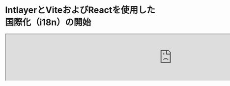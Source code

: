 # IntlayerとViteおよびReactを使用した国際化（i18n）の開始

<iframe title="Vite + React: Build a Multilingual App from Scratch using Intlayer" class="m-auto aspect-[16/9] w-full overflow-hidden rounded-lg border-0" allow="autoplay; gyroscope;" loading="lazy" width="1080" height="auto" src="https://www.youtube.com/embed/dS9L7uJeak4?autoplay=0&amp;origin=http://intlayer.org&amp;controls=0&amp;rel=1"/>

[アプリケーションテンプレート](https://github.com/aymericzip/intlayer-vite-react-template) をGitHubで見る。

## Intlayerとは？

**Intlayer**は、モダンなウェブアプリケーションでの多言語対応を簡素化するために設計された革新的なオープンソースの国際化（i18n）ライブラリです。

Intlayerを使用すると、以下のことが可能です：

- **コンポーネントレベルで宣言的な辞書を使用して翻訳を簡単に管理**。
- **メタデータ、ルート、およびコンテンツを動的にローカライズ**。
- **TypeScriptサポートを確保**し、自動生成された型で補完機能とエラー検出を向上。
- **高度な機能を活用**、例えば動的なロケール検出と切り替え。

---

## ViteとReactアプリケーションでIntlayerをセットアップするためのステップバイステップガイド

### ステップ1: 依存関係のインストール

npmを使用して必要なパッケージをインストールします：

```bash packageManager="npm"
npm install intlayer react-intlayer vite-intlayer
```

```bash packageManager="pnpm"
pnpm add intlayer react-intlayer vite-intlayer
```

```bash packageManager="yarn"
yarn add intlayer react-intlayer vite-intlayer
```

- **intlayer**

  設定管理、翻訳、[コンテンツ宣言](https://github.com/aymericzip/intlayer/blob/main/docs/ja/dictionary/get_started.md)、トランスパイル、および[CLIコマンド](https://github.com/aymericzip/intlayer/blob/main/docs/ja/intlayer_cli.md)を提供するコアパッケージ。

- **react-intlayer**
  IntlayerをReactアプリケーションと統合するためのパッケージ。Reactの国際化のためのコンテキストプロバイダーとフックを提供します。

- **vite-intlayer**
  [Viteバンドラー](https://vite.dev/guide/why.html#why-bundle-for-production)とIntlayerを統合するためのViteプラグインを含み、ユーザーの優先ロケールを検出し、クッキーを管理し、URLリダイレクションを処理するミドルウェアを提供します。

### ステップ2: プロジェクトの設定

アプリケーションの言語を設定するための設定ファイルを作成します：

```typescript fileName="intlayer.config.ts" codeFormat="typescript"
import { Locales, type IntlayerConfig } from "intlayer";

const config: IntlayerConfig = {
  internationalization: {
    locales: [
      Locales.ENGLISH,
      Locales.FRENCH,
      Locales.SPANISH,
      // 他のロケール
    ],
    defaultLocale: Locales.ENGLISH,
  },
};

export default config;
```

```javascript fileName="intlayer.config.mjs" codeFormat="esm"
import { Locales } from "intlayer";

/** @type {import('intlayer').IntlayerConfig} */
const config = {
  internationalization: {
    locales: [
      Locales.ENGLISH,
      Locales.FRENCH,
      Locales.SPANISH,
      // 他のロケール
    ],
    defaultLocale: Locales.ENGLISH,
  },
};

export default config;
```

```javascript fileName="intlayer.config.cjs" codeFormat="commonjs"
const { Locales } = require("intlayer");

/** @type {import('intlayer').IntlayerConfig} */
const config = {
  internationalization: {
    locales: [
      Locales.ENGLISH,
      Locales.FRENCH,
      Locales.SPANISH,
      // 他のロケール
    ],
    defaultLocale: Locales.ENGLISH,
  },
};

module.exports = config;
```

> この設定ファイルを通じて、ローカライズされたURL、ミドルウェアリダイレクション、クッキー名、コンテンツ宣言の場所と拡張子、コンソールでのIntlayerログの無効化などを設定できます。利用可能なパラメータの完全なリストについては、[設定ドキュメント](https://github.com/aymericzip/intlayer/blob/main/docs/ja/configuration.md)を参照してください。

### ステップ3: Vite設定へのIntlayerの統合

設定にintlayerプラグインを追加します。

```typescript fileName="vite.config.ts" codeFormat="typescript"
import { defineConfig } from "vite";
import react from "@vitejs/plugin-react-swc";
import { intlayerPlugin } from "vite-intlayer";

// https://vitejs.dev/config/
export default defineConfig({
  plugins: [react(), intlayerPlugin()],
});
```

```javascript fileName="vite.config.mjs" codeFormat="esm"
import { defineConfig } from "vite";
import react from "@vitejs/plugin-react-swc";
import { intlayerPlugin } from "vite-intlayer";

// https://vitejs.dev/config/
export default defineConfig({
  plugins: [react(), intlayerPlugin()],
});
```

```javascript fileName="vite.config.cjs" codeFormat="commonjs"
const { defineConfig } = require("vite");
const react = require("@vitejs/plugin-react-swc");
const { intlayerPlugin } = require("vite-intlayer");

// https://vitejs.dev/config/
module.exports = defineConfig({
  plugins: [react(), intlayerPlugin()],
});
```

> `intlayerPlugin()` Viteプラグインは、IntlayerをViteと統合するために使用されます。コンテンツ宣言ファイルのビルドを確実にし、開発モードでそれらを監視します。また、Viteアプリケーション内でIntlayer環境変数を定義し、パフォーマンスを最適化するためのエイリアスを提供します。

### ステップ4: コンテンツの宣言

翻訳を保存するためのコンテンツ宣言を作成および管理します：

```tsx fileName="src/app.content.tsx" contentDeclarationFormat="typescript"
import { t, type Dictionary } from "intlayer";
import type { ReactNode } from "react";

const appContent = {
  key: "app",
  content: {
    viteLogo: t({
      ja: "Viteロゴ",
      en: "Vite logo",
      fr: "Logo Vite",
      es: "Logo Vite",
    }),
    reactLogo: t({
      ja: "Reactロゴ",
      en: "React logo",
      fr: "Logo React",
      es: "Logo React",
    }),

    title: "Vite + React",

    count: t({
      ja: "カウントは ",
      en: "count is ",
      fr: "le compte est ",
      es: "el recuento es ",
    }),

    edit: t<ReactNode>({
      ja: (
        <>
          <code>src/App.tsx</code>を編集して保存し、HMRをテストしてください
        </>
      ),
      en: (
        <>
          Edit <code>src/App.tsx</code> and save to test HMR
        </>
      ),
      fr: (
        <>
          Éditez <code>src/App.tsx</code> et enregistrez pour tester HMR
        </>
      ),
      es: (
        <>
          Edita <code>src/App.tsx</code> y guarda para probar HMR
        </>
      ),
    }),

    readTheDocs: t({
      ja: "ViteとReactのロゴをクリックして詳細を確認してください",
      en: "Click on the Vite and React logos to learn more",
      fr: "Cliquez sur les logos Vite et React pour en savoir plus",
      es: "Haga clic en los logotipos de Vite y React para obtener más información",
    }),
  },
} satisfies Dictionary;

export default appContent;
```

```javascript fileName="src/app.content.mjs" contentDeclarationFormat="esm"
import { t } from "intlayer";

/** @type {import('intlayer').Dictionary} */
const appContent = {
  key: "app",
  content: {
    viteLogo: t({
      ja: "Viteロゴ",
      en: "Vite logo",
      fr: "Logo Vite",
      es: "Logo Vite",
    }),
    reactLogo: t({
      ja: "Reactロゴ",
      en: "React logo",
      fr: "Logo React",
      es: "Logo React",
    }),

    title: "Vite + React",

    count: t({
      ja: "カウントは ",
      en: "count is ",
      fr: "le compte est ",
      es: "el recuento es ",
    }),

    edit:
      t <
      ReactNode >
      {
        // Reactノードをコンテンツで使用する場合はReactをインポートすることを忘れないでください
        ja: (
          <>
            <code>src/App.tsx</code>を編集して保存し、HMRをテストしてください
          </>
        ),
        en: (
          <>
            Edit <code>src/App.tsx</code> and save to test HMR
          </>
        ),
        fr: (
          <>
            Éditez <code>src/App.tsx</code> et enregistrez pour tester HMR
          </>
        ),
        es: (
          <>
            Edita <code>src/App.tsx</code> y guarda para probar HMR
          </>
        ),
      },

    readTheDocs: t({
      ja: "ViteとReactのロゴをクリックして詳細を確認してください",
      en: "Click on the Vite and React logos to learn more",
      fr: "Cliquez sur les logos Vite et React pour en savoir plus",
      es: "Haga clic en los logotipos de Vite y React para obtener más información",
    }),
  },
};

export default appContent;
```

```javascript fileName="src/app.content.cjs" contentDeclarationFormat="commonjs"
const { t } = require("intlayer");

/** @type {import('intlayer').Dictionary} */
const appContent = {
  key: "app",
  content: {
    viteLogo: t({
      ja: "Viteロゴ",
      en: "Vite logo",
      fr: "Logo Vite",
      es: "Logo Vite",
    }),
    reactLogo: t({
      ja: "Reactロゴ",
      en: "React logo",
      fr: "Logo React",
      es: "Logo React",
    }),

    title: "Vite + React",

    count: t({
      ja: "カウントは ",
      en: "count is ",
      fr: "le compte est ",
---

{
  "$schema": "https://intlayer.org/schema.json",
  "key": "app",
  "content": {
    "viteLogo": {
      "nodeType": "translation",
      "translation": {
        "en": "Vite logo",
        "fr": "Logo Vite",
        "es": "Logo Vite",
        "ja": "Vite ロゴ"
      }
    },
    "reactLogo": {
      "nodeType": "translation",
      "translation": {
        "en": "React logo",
        "fr": "Logo React",
        "es": "Logo React",
        "ja": "React ロゴ"
      }
    },
    "title": {
      "nodeType": "translation",
      "translation": {
        "en": "Vite + React",
        "fr": "Vite + React",
        "es": "Vite + React",
        "ja": "Vite + React"
      }
    },
    "count": {
      "nodeType": "translation",
      "translation": {
        "en": "count is ",
        "fr": "le compte est ",
        "es": "el recuento es ",
        "ja": "カウントは "
      }
    },
    "edit": {
      "nodeType": "translation",
      "translation": {
        "en": "Edit src/App.tsx and save to test HMR",
        "fr": "Éditez src/App.tsx et enregistrez pour tester HMR",
        "es": "Edita src/App.tsx y guarda para probar HMR",
        "ja": "src/App.tsx を編集して保存し、HMR をテストしてください"
      }
    },
    "readTheDocs": {
      "nodeType": "translation",
      "translation": {
        "en": "Click on the Vite and React logos to learn more",
        "fr": "Cliquez sur les logos Vite et React pour en savoir plus",
        "es": "Haga clic en los logotipos de Vite y React para obtener más información",
        "ja": "Vite と React のロゴをクリックして詳細を確認してください"
      }
    }
  }
}
```

> コンテンツ宣言は、`contentDir` ディレクトリ（デフォルトでは `./src`）に含まれている限り、アプリケーション内のどこにでも定義できます。また、コンテンツ宣言ファイルの拡張子（デフォルトでは `.content.{json,ts,tsx,js,jsx,mjs,mjx,cjs,cjx}`）に一致する必要があります。

> 詳細については、[コンテンツ宣言のドキュメント](https://github.com/aymericzip/intlayer/blob/main/docs/ja/dictionary/get_started.md)を参照してください。

> コンテンツファイルに TSX コードが含まれている場合は、`import React from "react";` をコンテンツファイルにインポートすることを検討してください。

### ステップ 5: コード内で Intlayer を利用する

アプリケーション全体でコンテンツ辞書にアクセスします:

```tsx {5,9} fileName="src/App.tsx" codeFormat="typescript"
import { useState, type FC } from "react";
import reactLogo from "./assets/react.svg";
import viteLogo from "/vite.svg";
import "./App.css";
import { IntlayerProvider, useIntlayer } from "react-intlayer";

const AppContent: FC = () => {
  const [count, setCount] = useState(0);
  const content = useIntlayer("app");

  return (
    <>
      <div>
        <a href="https://vitejs.dev" target="_blank">
          <img src={viteLogo} className="logo" alt={content.viteLogo.value} />
        </a>
        <a href="https://react.dev" target="_blank">
          <img
            src={reactLogo}
            className="logo react"
            alt={content.reactLogo.value}
          />
        </a>
      </div>
      <h1>{content.title}</h1>
      <div className="card">
        <button onClick={() => setCount((count) => count + 1)}>
          {content.count}
          {count}
        </button>
        <p>{content.edit}</p>
      </div>
      <p className="read-the-docs">{content.readTheDocs}</p>
    </>
  );
};

const App: FC = () => (
  <IntlayerProvider>
    <AppContent />
  </IntlayerProvider>
);

export default App;
```

```tsx {5,9} fileName="src/App.msx" codeFormat="esm"
import { useState } from "react";
import reactLogo from "./assets/react.svg";
import viteLogo from "/vite.svg";
import "./App.css";
import { IntlayerProvider, useIntlayer } from "react-intlayer";

const AppContent = () => {
  const [count, setCount] = useState(0);
  const content = useIntlayer("app");

  return (
    <>
      <div>
        <a href="https://vitejs.dev" target="_blank">
          <img src={viteLogo} className="logo" alt={content.viteLogo.value} />
        </a>
        <a href="https://react.dev" target="_blank">
          <img
            src={reactLogo}
            className="logo react"
            alt={content.reactLogo.value}
          />
        </a>
      </div>
      <h1>{content.title}</h1>
      <div className="card">
        <button onClick={() => setCount((count) => count + 1)}>
          {content.count}
          {count}
        </button>
        <p>{content.edit}</p>
      </div>
      <p className="read-the-docs">{content.readTheDocs}</p>
    </>
  );
};

const App = () => (
  <IntlayerProvider>
    <AppContent />
  </IntlayerProvider>
);

export default App;
```

```tsx {5,9} fileName="src/App.csx" codeFormat="commonjs"
const { useState } = require("react");
const reactLogo = require("./assets/react.svg");
const viteLogo = require("/vite.svg");
require("./App.css");
const { IntlayerProvider, useIntlayer } = require("react-intlayer");

const AppContent = () => {
  const [count, setCount] = useState(0);
  const content = useIntlayer("app");

  return (
    <>
      <div>
        <a href="https://vitejs.dev" target="_blank">
          <img src={viteLogo} className="logo" alt={content.viteLogo.value} />
        </a>
        <a href="https://react.dev" target="_blank">
          <img
            src={reactLogo}
            className="logo react"
            alt={content.reactLogo.value}
          />
        </a>
      </div>
      <h1>{content.title}</h1>
      <div className="card">
        <button onClick={() => setCount((count) => count + 1)}>
          {content.count}
          {count}
        </button>
        <p>{content.edit}</p>
      </div>
      <p className="read-the-docs">{content.readTheDocs}</p>
    </>
  );
};

const App = () => (
  <IntlayerProvider>
    <AppContent />
  </IntlayerProvider>
);

module.exports = App;
```

> `alt`、`title`、`href`、`aria-label` などの `string` 属性でコンテンツを使用する場合、関数の値を呼び出す必要があります。例えば:

> ```jsx
> <img src={content.image.src.value} alt={content.image.value} />
> ```

> `useIntlayer` フックの詳細については、[ドキュメント](https://github.com/aymericzip/intlayer/blob/main/docs/ja/packages/react-intlayer/useIntlayer.md)を参照してください。

### （オプション）ステップ 6: コンテンツの言語を変更する

コンテンツの言語を変更するには、`useLocale` フックが提供する `setLocale` 関数を使用します。この関数を使用すると、アプリケーションのロケールを設定し、それに応じてコンテンツを更新できます。

```tsx fileName="src/components/LocaleSwitcher.tsx" codeFormat="typescript"
import type { FC } from "react";
import { Locales } from "intlayer";
import { useLocale } from "react-intlayer";

const LocaleSwitcher: FC = () => {
  const { setLocale } = useLocale();

  return (
    <button onClick={() => setLocale(Locales.English)}>言語を英語に変更</button>
  );
};
```

```jsx fileName="src/components/LocaleSwitcher.msx" codeFormat="esm"
import { Locales } from "intlayer";
import { useLocale } from "react-intlayer";

const LocaleSwitcher = () => {
  const { setLocale } = useLocale();

  return (
    <button onClick={() => setLocale(Locales.English)}>言語を英語に変更</button>
  );
};
```

```jsx fileName="src/components/LocaleSwitcher.csx" codeFormat="commonjs"
const { Locales } = require("intlayer");

const { useLocale } = require("react-intlayer");

const LocaleSwitcher = () => {
  const { setLocale } = useLocale();

  return (
    <button onClick={() => setLocale(Locales.English)}>言語を英語に変更</button>
  );
};
```

> `useLocale`フックについて詳しくは、[ドキュメント](https://github.com/aymericzip/intlayer/blob/main/docs/ja/packages/react-intlayer/useLocale.md)を参照してください。

### (オプション) ステップ7: アプリケーションにローカライズされたルーティングを追加する

このステップの目的は、各言語に固有のルートを作成することです。これはSEOおよびSEOフレンドリーなURLに役立ちます。
例:

```plaintext
- https://example.com/about
- https://example.com/es/about
- https://example.com/fr/about
```

> デフォルトでは、デフォルトのロケールにはルートがプレフィックスされません。デフォルトのロケールにプレフィックスを付けたい場合は、設定で`middleware.prefixDefault`オプションを`true`に設定できます。詳細は[設定ドキュメント](https://github.com/aymericzip/intlayer/blob/main/docs/ja/configuration.md)を参照してください。

アプリケーションにローカライズされたルーティングを追加するには、アプリケーションのルートをラップし、ロケールベースのルーティングを処理する`LocaleRouter`コンポーネントを作成します。以下は[React Router](https://reactrouter.com/home)を使用した例です:

```tsx fileName="src/components/LocaleRouter.tsx"  codeFormat="typescript"
// 必要な依存関係と関数をインポート
import { type Locales, configuration, getPathWithoutLocale } from "intlayer"; // 'intlayer'からのユーティリティ関数と型
import type { FC, PropsWithChildren } from "react"; // 関数型コンポーネントとプロップのReact型
import { IntlayerProvider } from "react-intlayer"; // 国際化コンテキストのプロバイダー
import {
  BrowserRouter,
  Routes,
  Route,
  Navigate,
  useLocation,
} from "react-router-dom"; // ナビゲーションを管理するためのルーターコンポーネント

// Intlayerから設定を分解
const { internationalization, middleware } = configuration;
const { locales, defaultLocale } = internationalization;

/**
 * ローカリゼーションを処理し、適切なロケールコンテキストで子要素をラップするコンポーネント。
 * URLベースのロケール検出と検証を管理します。
 */
const AppLocalized: FC<PropsWithChildren<{ locale: Locales }>> = ({
  children,
  locale,
}) => {
  const { pathname, search } = useLocation(); // 現在のURLパスを取得

  // 現在のロケールを決定し、指定されていない場合はデフォルトにフォールバック
  const currentLocale = locale ?? defaultLocale;

  // ロケールプレフィックスをパスから削除してベースパスを構築
  const pathWithoutLocale = getPathWithoutLocale(
    pathname // 現在のURLパス
  );

  /**
   * middleware.prefixDefaultがtrueの場合、デフォルトのロケールは常にプレフィックスされるべきです。
   */
  if (middleware.prefixDefault) {
    // ロケールを検証
    if (!locale || !locales.includes(locale)) {
      // 更新されたパスでデフォルトのロケールにリダイレクト
      return (
        <Navigate
          to={`/${defaultLocale}/${pathWithoutLocale}${search}`}
          replace // 現在の履歴エントリを新しいものに置き換える
        />
      );
    }

    // 子要素をIntlayerProviderでラップし、現在のロケールを設定
    return (
      <IntlayerProvider locale={currentLocale}>{children}</IntlayerProvider>
    );
  } else {
    /**
     * middleware.prefixDefaultがfalseの場合、デフォルトのロケールはプレフィックスされません。
     * 現在のロケールが有効であり、デフォルトのロケールでないことを確認します。
     */
    if (
      currentLocale.toString() !== defaultLocale.toString() &&
      !locales
        .filter(
          (locale) => locale.toString() !== defaultLocale.toString() // デフォルトのロケールを除外
        )
        .includes(currentLocale) // 現在のロケールが有効なロケールリストに含まれているか確認
    ) {
      // ロケールプレフィックスなしのパスにリダイレクト
      return <Navigate to={`${pathWithoutLocale}${search}`} replace />;
    }

    // 子要素をIntlayerProviderでラップし、現在のロケールを設定
    return (
      <IntlayerProvider locale={currentLocale}>{children}</IntlayerProvider>
    );
  }
};

/**
 * ロケール固有のルートを設定するルーターコンポーネント。
 * React Routerを使用してナビゲーションを管理し、ローカライズされたコンポーネントをレンダリングします。
 */
export const LocaleRouter: FC<PropsWithChildren> = ({ children }) => (
  <BrowserRouter>
    <Routes>
      {locales
        .filter(
          (locale) => middleware.prefixDefault || locale !== defaultLocale
        )
        .map((locale) => (
          <Route
            // ロケールをキャプチャし（例: /en/, /fr/）、すべての後続パスにマッチするルートパターン
            path={`/${locale}/*`}
            key={locale}
            element={<AppLocalized locale={locale}>{children}</AppLocalized>} // 子要素をロケール管理でラップ
          />
        ))}

      {
        // デフォルトのロケールのプレフィックスが無効な場合、ルートパスで子要素を直接レンダリング
        !middleware.prefixDefault && (
          <Route
            path="*"
            element={
              <AppLocalized locale={defaultLocale}>{children}</AppLocalized>
            } // 子要素をロケール管理でラップ
          />
        )
      }
    </Routes>
  </BrowserRouter>
);
```

```jsx fileName="src/components/LocaleRouter.mjx" codeFormat="esm"
// 必要な依存関係と関数をインポート
import { configuration, getPathWithoutLocale } from "intlayer"; // 'intlayer'からのユーティリティ関数と型
import { IntlayerProvider } from "react-intlayer"; // 国際化コンテキストのプロバイダー
import {
  BrowserRouter,
  Routes,
  Route,
  Navigate,
  useLocation,
} from "react-router-dom"; // ナビゲーションを管理するためのルーターコンポーネント

// Intlayerから設定を分解
const { internationalization, middleware } = configuration;
const { locales, defaultLocale } = internationalization;

/**
 * ローカリゼーションを処理し、適切なロケールコンテキストで子要素をラップするコンポーネント。
 * URLベースのロケール検出と検証を管理します。
 */
const AppLocalized = ({ children, locale }) => {
  const { pathname, search } = useLocation(); // 現在のURLパスを取得

  // 現在のロケールを決定し、指定されていない場合はデフォルトにフォールバック
  const currentLocale = locale ?? defaultLocale;

  // ロケールプレフィックスをパスから削除してベースパスを構築
  const pathWithoutLocale = getPathWithoutLocale(
    pathname // 現在のURLパス
  );

  /**
   * middleware.prefixDefaultがtrueの場合、デフォルトのロケールは常にプレフィックスされるべきです。
   */
  if (middleware.prefixDefault) {
    // ロケールを検証
    if (!locale || !locales.includes(locale)) {
      // 更新されたパスでデフォルトのロケールにリダイレクト
      return (
        <Navigate
          to={`/${defaultLocale}/${pathWithoutLocale}${search}`}
          replace // 現在の履歴エントリを新しいものに置き換える
        />
      );
    }

    // 子要素をIntlayerProviderでラップし、現在のロケールを設定
    return (
      <IntlayerProvider locale={currentLocale}>{children}</IntlayerProvider>
    );
  } else {
    /**
     * middleware.prefixDefaultがfalseの場合、デフォルトのロケールはプレフィックスされません。
     * 現在のロケールが有効であり、デフォルトのロケールでないことを確認します。
     */
    if (
      currentLocale.toString() !== defaultLocale.toString() &&
      !locales
        .filter(
          (locale) => locale.toString() !== defaultLocale.toString() // デフォルトのロケールを除外
        )
        .includes(currentLocale) // 現在のロケールが有効なロケールリストに含まれているか確認
    ) {
      // ロケールプレフィックスなしのパスにリダイレクト
      return <Navigate to={`${pathWithoutLocale}${search}`} replace />;
    }

    // 子要素をIntlayerProviderでラップし、現在のロケールを設定
    return (
      <IntlayerProvider locale={currentLocale}>{children}</IntlayerProvider>
    );
  }
};

/**
 * React Routerを使用してナビゲーションを管理し、ローカライズされたコンポーネントをレンダリングします。
 */
export const LocaleRouter = ({ children }) => (
  <BrowserRouter>
    <Routes>
      {locales
        .filter(
          (locale) => middleware.prefixDefault || locale !== defaultLocale
        )
        .map((locale) => (
          <Route
            // ロケールをキャプチャするルートパターン（例: /en/, /fr/）とその後のすべてのパスを一致させる
            path={`/${locale}/*`}
            key={locale}
            element={<AppLocalized locale={locale}>{children}</AppLocalized>} // 子要素をロケール管理でラップ
          />
        ))}

      {
        // デフォルトロケールのプレフィックスが無効化されている場合、子要素をルートパスで直接レンダリング
        !middleware.prefixDefault && (
          <Route
            path="*"
            element={
              <AppLocalized locale={defaultLocale}>{children}</AppLocalized>
            } // 子要素をロケール管理でラップ
          />
        )
      }
    </Routes>
  </BrowserRouter>
);
```

```jsx fileName="src/components/LocaleRouter.cjx" codeFormat="commonjs"
// 必要な依存関係と関数をインポート
const { configuration, getPathWithoutLocale } = require("intlayer"); // 'intlayer'からのユーティリティ関数と型
const { IntlayerProvider, useLocale } = require("react-intlayer"); // 国際化コンテキストのプロバイダー
const {
  BrowserRouter,
  Routes,
  Route,
  Navigate,
  useLocation,
} = require("react-router-dom"); // ナビゲーションを管理するためのルーターコンポーネント

// Intlayerからの設定を分解
const { internationalization, middleware } = configuration;
const { locales, defaultLocale } = internationalization;

/**
 * ローカリゼーションを処理し、適切なロケールコンテキストで子要素をラップするコンポーネント。
 * URLベースのロケール検出と検証を管理します。
 */
const AppLocalized = ({ children, locale }) => {
  const { pathname, search } = useLocation(); // 現在のURLパスを取得

  // 現在のロケールを決定し、指定されていない場合はデフォルトにフォールバック
  const currentLocale = locale ?? defaultLocale;

  // パスからロケールプレフィックスを削除してベースパスを構築
  const pathWithoutLocale = getPathWithoutLocale(
    pathname // 現在のURLパス
  );

  /**
   * middleware.prefixDefaultがtrueの場合、デフォルトロケールは常にプレフィックスされるべきです。
   */
  if (middleware.prefixDefault) {
    // ロケールを検証
    if (!locale || !locales.includes(locale)) {
      // 更新されたパスでデフォルトロケールにリダイレクト
      return (
        <Navigate
          to={`/${defaultLocale}/${pathWithoutLocale}${search}`}
          replace // 現在の履歴エントリを新しいものに置き換え
        />
      );
    }

    // 子要素をIntlayerProviderでラップし、現在のロケールを設定
    return (
      <IntlayerProvider locale={currentLocale}>{children}</IntlayerProvider>
    );
  } else {
    /**
     * middleware.prefixDefaultがfalseの場合、デフォルトロケールはプレフィックスされません。
     * 現在のロケールが有効であり、デフォルトロケールでないことを確認します。
     */
    if (
      currentLocale.toString() !== defaultLocale.toString() &&
      !locales
        .filter(
          (locale) => locale.toString() !== defaultLocale.toString() // デフォルトロケールを除外
        )
        .includes(currentLocale) // 現在のロケールが有効なロケールリストに含まれているか確認
    ) {
      // ロケールプレフィックスなしのパスにリダイレクト
      return <Navigate to={`${pathWithoutLocale}${search}`} replace />;
    }

    // 子要素をIntlayerProviderでラップし、現在のロケールを設定
    return (
      <IntlayerProvider locale={currentLocale}>{children}</IntlayerProvider>
    );
  }
};

/**
 * ロケール固有のルートを設定するルーターコンポーネント。
 * React Routerを使用してナビゲーションを管理し、ローカライズされたコンポーネントをレンダリングします。
 */
const LocaleRouter = ({ children }) => (
  <BrowserRouter>
    <Routes>
      {locales
        .filter(
          (locale) => middleware.prefixDefault || locale !== defaultLocale
        )
        .map((locale) => (
          <Route
            // ロケールをキャプチャするルートパターン（例: /en/, /fr/）とその後のすべてのパスを一致させる
            path={`/${locale}/*`}
            key={locale}
            element={<AppLocalized locale={locale}>{children}</AppLocalized>} // 子要素をロケール管理でラップ
          />
        ))}

      {
        // デフォルトロケールのプレフィックスが無効化されている場合、子要素をルートパスで直接レンダリング
        !middleware.prefixDefault && (
          <Route
            path="*"
            element={
              <AppLocalized locale={defaultLocale}>{children}</AppLocalized>
            } // 子要素をロケール管理でラップ
          />
        )
      }
    </Routes>
  </BrowserRouter>
);
```

次に、アプリケーションで`LocaleRouter`コンポーネントを使用できます:

```tsx fileName="src/App.tsx" codeFormat="typescript"
import { LocaleRouter } from "./components/LocaleRouter";
import type { FC } from "react";

// ... AppContentコンポーネント

const App: FC = () => (
  <LocaleRouter>
    <AppContent />
  </LocaleRouter>
);
```

```jsx fileName="src/App.mjx" codeFormat="esm"
import { LocaleRouter } from "./components/LocaleRouter";

// ... AppContentコンポーネント

const App = () => (
  <LocaleRouter>
    <AppContent />
  </LocaleRouter>
);
```

```jsx fileName="src/App.cjx" codeFormat="commonjs"
const { LocaleRouter } = require("./components/LocaleRouter");

// ... AppContentコンポーネント

const App = () => (
  <LocaleRouter>
    <AppContent />
  </LocaleRouter>
);
```

並行して、`intLayerMiddlewarePlugin`を使用してアプリケーションにサーバーサイドルーティングを追加することもできます。このプラグインは、URLに基づいて現在のロケールを自動的に検出し、適切なロケールクッキーを設定します。ロケールが指定されていない場合、プラグインはユーザーのブラウザ言語設定に基づいて最適なロケールを決定します。ロケールが検出されない場合、デフォルトロケールにリダイレクトします。

```typescript {3,7} fileName="vite.config.ts" codeFormat="typescript"
import { defineConfig } from "vite";
import react from "@vitejs/plugin-react-swc";
import { intlayerPlugin, intLayerMiddlewarePlugin } from "vite-intlayer";

// https://vitejs.dev/config/
export default defineConfig({
  plugins: [react(), intlayerPlugin(), intLayerMiddlewarePlugin()],
});
```

```javascript {3,7} fileName="vite.config.mjs" codeFormat="esm"
import { defineConfig } from "vite";
import react from "@vitejs/plugin-react-swc";
import { intlayerPlugin, intLayerMiddlewarePlugin } from "vite-intlayer";

// https://vitejs.dev/config/
export default defineConfig({
  plugins: [react(), intlayerPlugin(), intLayerMiddlewarePlugin()],
});
```

```javascript {5,10} fileName="vite.config.cjs" codeFormat="commonjs"
const { defineConfig } = require("vite");
const react = require("@vitejs/plugin-react-swc");
const { intlayerPlugin, intLayerMiddlewarePlugin } = require("vite-intlayer");

// https://vitejs.dev/config/
module.exports = defineConfig({
  plugins: [react(), intlayerPlugin(), intLayerMiddlewarePlugin()],
});
```

### （オプション）ステップ8: ロケールが変更されたときにURLを変更する

ロケールが変更されたときにURLを変更するには、`useLocale`フックで提供される`onLocaleChange`プロップを使用できます。同時に、`react-router-dom`の`useLocation`および`useNavigate`フックを使用してURLパスを更新できます。

```tsx fileName="src/components/LocaleSwitcher.tsx" codeFormat="typescript"
import { useLocation, useNavigate } from "react-router-dom";
import {
  Locales,
  getHTMLTextDir,
  getLocaleName,
  getLocalizedUrl,
} from "intlayer";
import { useLocale } from "react-intlayer";
import { type FC } from "react";

const LocaleSwitcher: FC = () => {
  const { pathname, search } = useLocation(); // 現在のURLパスを取得。例: /fr/about?foo=bar
  const navigate = useNavigate();

  const { locale, availableLocales, setLocale } = useLocale({
    onLocaleChange: (locale) => {
      // 更新されたロケールでURLを構築
      // 例: /es/about?foo=bar
      const pathWithLocale = getLocalizedUrl(`${pathname}${search}`, locale);

      // URLパスを更新
      navigate(pathWithLocale);
    },
  });

  return (
    <div>
      <button popoverTarget="localePopover">{getLocaleName(locale)}</button>
      <div id="localePopover" popover="auto">
        {availableLocales.map((localeItem) => (
          <a
            href={getLocalizedUrl(location.pathname, localeItem)}
            hrefLang={localeItem}
            aria-current={locale === localeItem ? "page" : undefined}
            onClick={(e) => {
              e.preventDefault();
              setLocale(localeItem);
            }}
            key={localeItem}
          >
            <span>
              {/* ロケール - 例: FR */}
              {localeItem}
            </span>
            <span>
              {/* 自身のロケールでの言語名 - 例: Français */}
              {getLocaleName(localeItem, locale)}
            </span>
            <span dir={getHTMLTextDir(localeItem)} lang={localeItem}>
              {/* 現在のロケールでの言語名 - 例: Francés (現在のロケールがLocales.SPANISHの場合) */}
              {getLocaleName(localeItem)}
            </span>
            <span dir="ltr" lang={Locales.ENGLISH}>
              {/* 英語での言語名 - 例: French */}
              {getLocaleName(localeItem, Locales.ENGLISH)}
            </span>
          </a>
        ))}
      </div>
    </div>
  );
};
```

```jsx fileName="src/components/LocaleSwitcher.msx" codeFormat="esm"
import { useLocation, useNavigate } from "react-router-dom";
import {
  Locales,
  getHTMLTextDir,
  getLocaleName,
  getLocalizedUrl,
} from "intlayer";
import { useLocale } from "react-intlayer";

const LocaleSwitcher = () => {
  const { pathname, search } = useLocation(); // 現在のURLパスを取得。例: /fr/about?foo=bar
  const navigate = useNavigate();

  const { locale, availableLocales, setLocale } = useLocale({
    onLocaleChange: (locale) => {
      // 更新されたロケールでURLを構築
      // 例: /es/about?foo=bar
      const pathWithLocale = getLocalizedUrl(`${pathname}${search}`, locale);

      // URLパスを更新
      navigate(pathWithLocale);
    },
  });

  return (
    <div>
      <button popoverTarget="localePopover">{getLocaleName(locale)}</button>
      <div id="localePopover" popover="auto">
        {availableLocales.map((localeItem) => (
          <a
            href={getLocalizedUrl(location.pathname, localeItem)}
            hrefLang={localeItem}
            aria-current={locale === localeItem ? "page" : undefined}
            onClick={(e) => {
              e.preventDefault();
              setLocale(localeItem);
            }}
            key={localeItem}
          >
            <span>
              {/* ロケール - 例: FR */}
              {localeItem}
            </span>
            <span>
              {/* 自身のロケールでの言語名 - 例: Français */}
              {getLocaleName(localeItem, locale)}
            </span>
            <span dir={getHTMLTextDir(localeItem)} lang={localeItem}>
              {/* 現在のロケールでの言語名 - 例: Francés (現在のロケールがLocales.SPANISHの場合) */}
              {getLocaleName(localeItem)}
            </span>
            <span dir="ltr" lang={Locales.ENGLISH}>
              {/* 英語での言語名 - 例: French */}
              {getLocaleName(localeItem, Locales.ENGLISH)}
            </span>
          </a>
        ))}
      </div>
    </div>
  );
};
```

```jsx fileName="src/components/LocaleSwitcher.csx" codeFormat="commonjs"
const { useLocation, useNavigate } = require("react-router-dom");
const {
  Locales,
  getHTMLTextDir,
  getLocaleName,
  getLocalizedUrl,
} = require("intlayer");
const { useLocale } = require("react-intlayer");

const LocaleSwitcher = () => {
  const { pathname, search } = useLocation(); // 現在のURLパスを取得。例: /fr/about?foo=bar
  const navigate = useNavigate();

  const { locale, availableLocales, setLocale } = useLocale({
    onLocaleChange: (locale) => {
      // 更新されたロケールでURLを構築
      // 例: /es/about?foo=bar
      const pathWithLocale = getLocalizedUrl(`${pathname}${search}`, locale);

      // URLパスを更新
      navigate(pathWithLocale);
    },
  });

  return (
    <div>
      <button popoverTarget="localePopover">{getLocaleName(locale)}</button>
      <div id="localePopover" popover="auto">
        {availableLocales.map((localeItem) => (
          <a
            href={getLocalizedUrl(location.pathname, localeItem)}
            hrefLang={localeItem}
            aria-current={locale === localeItem ? "page" : undefined}
            onClick={(e) => {
              e.preventDefault();
              setLocale(localeItem);
            }}
            key={localeItem}
          >
            <span>
              {/* ロケール - 例: FR */}
              {localeItem}
            </span>
            <span>
              {/* 自身のロケールでの言語名 - 例: Français */}
              {getLocaleName(localeItem, locale)}
            </span>
            <span dir={getHTMLTextDir(localeItem)} lang={localeItem}>
              {/* 現在のロケールでの言語名 - 例: Francés (現在のロケールがLocales.SPANISHの場合) */}
              {getLocaleName(localeItem)}
            </span>
            <span dir="ltr" lang={Locales.ENGLISH}>
              {/* 英語での言語名 - 例: French */}
              {getLocaleName(localeItem, Locales.ENGLISH)}
            </span>
          </a>
        ))}
      </div>
    </div>
  );
};
```

> ドキュメント参照:
>
> - [`useLocale` フック](https://github.com/aymericzip/intlayer/blob/main/docs/ja/packages/react-intlayer/useLocale.md)
> - [`getLocaleName` フック](https://github.com/aymericzip/intlayer/blob/main/docs/ja/packages/intlayer/getLocaleName.md)
> - [`getLocalizedUrl` フック](https://github.com/aymericzip/intlayer/blob/main/docs/ja/packages/intlayer/getLocalizedUrl.md)
> - [`getHTMLTextDir` フック](https://github.com/aymericzip/intlayer/blob/main/docs/ja/packages/intlayer/getHTMLTextDir.md)
> - [`hrefLang` 属性](https://developers.google.com/search/docs/specialty/international/localized-versions?hl=fr)
> - [`lang` 属性](https://developer.mozilla.org/en-US/docs/Web/HTML/Global_attributes/lang)
> - [`dir` 属性](https://developer.mozilla.org/en-US/docs/Web/HTML/Global_attributes/dir)
> - [`aria-current` 属性](https://developer.mozilla.org/en-US/docs/Web/Accessibility/ARIA/Attributes/aria-current)

---

### (オプション) ステップ 9: HTMLの言語と方向属性を切り替える

アプリケーションが複数の言語をサポートしている場合、現在のロケールに合わせて `<html>` タグの `lang` および `dir` 属性を更新することが重要です。これにより以下が保証されます:

- **アクセシビリティ**: スクリーンリーダーや支援技術は正しい `lang` 属性に依存して、コンテンツを正確に発音・解釈します。
- **テキストレンダリング**: `dir` (方向) 属性は、テキストが適切な順序でレンダリングされることを保証します（例: 英語は左から右、アラビア語やヘブライ語は右から左）。これは可読性にとって重要です。
- **SEO**: 検索エンジンはページの言語を判断するために `lang` 属性を使用し、検索結果で適切なローカライズされたコンテンツを提供します。

ロケールが変更されるたびにこれらの属性を動的に更新することで、すべてのサポート言語で一貫性があり、アクセシブルなユーザー体験を提供できます。

#### フックの実装

カスタムフックを作成してHTML属性を管理します。このフックはロケールの変更を監視し、属性を適切に更新します:

```tsx fileName="src/hooks/useI18nHTMLAttributes.tsx" codeFormat="typescript"
import { useEffect } from "react";
import { useLocale } from "react-intlayer";
import { getHTMLTextDir } from "intlayer";

/**

import { useEffect } from "react";
import { useLocale } from "react-intlayer";
import { getHTMLTextDir } from "intlayer";

/**
 * 現在のロケールに基づいてHTML <html> 要素の `lang` と `dir` 属性を更新します。
 * - `lang`: ページの言語をブラウザや検索エンジンに通知します。
 * - `dir`: 正しい読み順を保証します（例: 英語の場合は 'ltr'、アラビア語の場合は 'rtl'）。
 *
 * この動的な更新は、適切なテキストレンダリング、アクセシビリティ、SEOにとって重要です。
 */
export const useI18nHTMLAttributes = () => {
  const { locale } = useLocale();

  useEffect(() => {
    // 言語属性を現在のロケールに更新します。
    document.documentElement.lang = locale;

    // 現在のロケールに基づいてテキストの方向を設定します。
    document.documentElement.dir = getHTMLTextDir(locale);
  }, [locale]);
};
```

```jsx fileName="src/hooks/useI18nHTMLAttributes.csx" codeFormat="commonjs"
const { useEffect } = require("react");
const { useLocale } = require("react-intlayer");
const { getHTMLTextDir } = require("intlayer");

/**
 * 現在のロケールに基づいてHTML <html> 要素の `lang` と `dir` 属性を更新します。
 * - `lang`: ページの言語をブラウザや検索エンジンに通知します。
 * - `dir`: 正しい読み順を保証します（例: 英語の場合は 'ltr'、アラビア語の場合は 'rtl'）。
 *
 * この動的な更新は、適切なテキストレンダリング、アクセシビリティ、SEOにとって重要です。
 */
const useI18nHTMLAttributes = () => {
  const { locale } = useLocale();

  useEffect(() => {
    // 言語属性を現在のロケールに更新します。
    document.documentElement.lang = locale;

    // 現在のロケールに基づいてテキストの方向を設定します。
    document.documentElement.dir = getHTMLTextDir(locale);
  }, [locale]);
};

module.exports = { useI18nHTMLAttributes };
```

#### アプリケーションでフックを使用する

ロケールが変更されるたびにHTML属性が更新されるように、メインコンポーネントにフックを統合します。

```tsx fileName="src/App.tsx" codeFormat="typescript"
import type { FC } from "react";
import { IntlayerProvider, useIntlayer } from "react-intlayer";
import { useI18nHTMLAttributes } from "./hooks/useI18nHTMLAttributes";
import "./App.css";

const AppContent: FC = () => {
  // フックを適用して、ロケールに基づいて <html> タグの lang と dir 属性を更新します。
  useI18nHTMLAttributes();

  // ... 残りのコンポーネント
};

const App: FC = () => (
  <IntlayerProvider>
    <AppContent />
  </IntlayerProvider>
);

export default App;
```

```jsx fileName="src/App.msx" codeFormat="esm"
import { IntlayerProvider, useIntlayer } from "react-intlayer";
import { useI18nHTMLAttributes } from "./hooks/useI18nHTMLAttributes";
import "./App.css";

const AppContent = () => {
  // フックを適用して、ロケールに基づいて <html> タグの lang と dir 属性を更新します。
  useI18nHTMLAttributes();

  // ... 残りのコンポーネント
};

const App = () => (
  <IntlayerProvider>
    <AppContent />
  </IntlayerProvider>
);

export default App;
```

```jsx fileName="src/App.csx" codeFormat="commonjs"
const { FC } = require("react");
const { IntlayerProvider, useIntlayer } = require("react-intlayer");
const { useI18nHTMLAttributes } = require("./hooks/useI18nHTMLAttributes");
require("./App.css");

const AppContent = () => {
  // フックを適用して、ロケールに基づいて <html> タグの lang と dir 属性を更新します。
  useI18nHTMLAttributes();

  // ... 残りのコンポーネント
};

const App = () => (
  <IntlayerProvider>
    <AppContent />
  </IntlayerProvider>
);

module.exports = App;
```

これらの変更を適用することで、アプリケーションは以下を実現します：

- 現在のロケールを正確に反映する **言語** (`lang`) 属性を保証し、SEOやブラウザの動作に重要な役割を果たします。
- ロケールに応じて **テキストの方向** (`dir`) を調整し、異なる読み順を持つ言語の可読性と使いやすさを向上させます。
- **アクセシビリティ** を向上させ、支援技術がこれらの属性に依存して最適に機能するようにします。

### （オプション）ステップ10: ローカライズされたリンクコンポーネントの作成

アプリケーションのナビゲーションが現在のロケールを尊重するようにするために、カスタム `Link` コンポーネントを作成できます。このコンポーネントは内部URLに自動的に現在の言語をプレフィックスとして付加します。例えば、フランス語を話すユーザーが「About」ページへのリンクをクリックすると、`/about` の代わりに `/fr/about` にリダイレクトされます。

この動作は以下の理由で有用です：

- **SEOとユーザーエクスペリエンス**: ローカライズされたURLは、検索エンジンが言語別のページを正確にインデックス化し、ユーザーに好みの言語でコンテンツを提供するのに役立ちます。
- **一貫性**: アプリケーション全体でローカライズされたリンクを使用することで、ナビゲーションが現在のロケール内に留まり、予期しない言語切り替えを防ぎます。
- **保守性**: URLのローカライズロジックを単一のコンポーネントに集中させることで、コードベースの管理が簡単になり、アプリケーションの成長に伴う拡張が容易になります。

以下は、TypeScriptで実装されたローカライズされた `Link` コンポーネントです：

```tsx fileName="src/components/Link.tsx" codeFormat="typescript"
import { getLocalizedUrl } from "intlayer";
import {
  forwardRef,
  type DetailedHTMLProps,
  type AnchorHTMLAttributes,
} from "react";
import { useLocale } from "react-intlayer";

export interface LinkProps
  extends DetailedHTMLProps<
    AnchorHTMLAttributes<HTMLAnchorElement>,
    HTMLAnchorElement
  > {}

/**
 * 指定されたURLが外部リンクかどうかを確認するユーティリティ関数。
 * URLが http:// または https:// で始まる場合、外部リンクと見なされます。
 */
export const checkIsExternalLink = (href?: string): boolean =>
  /^https?:\/\//.test(href ?? "");

/**
 * 現在のロケールに基づいて href 属性を適応させるカスタム Link コンポーネント。
 * 内部リンクの場合、`getLocalizedUrl` を使用してURLにロケールをプレフィックスとして付加します（例: /fr/about）。
 * これにより、ナビゲーションが同じロケールコンテキスト内に留まることを保証します。
 */
export const Link = forwardRef<HTMLAnchorElement, LinkProps>(
  ({ href, children, ...props }, ref) => {
    const { locale } = useLocale();
    const isExternalLink = checkIsExternalLink(href);

    // リンクが内部リンクで有効な href が提供されている場合、ローカライズされたURLを取得します。
    const hrefI18n =
      href && !isExternalLink ? getLocalizedUrl(href, locale) : href;

    return (
      <a href={hrefI18n} ref={ref} {...props}>
        {children}
      </a>
    );
  }
);

Link.displayName = "Link";
```

```jsx fileName="src/components/Link.mjx" codeFormat="esm"
import { getLocalizedUrl } from "intlayer";
import { useLocale } from "react-intlayer";
import { forwardRef } from "react";

/**
 * 指定されたURLが外部リンクかどうかを確認するユーティリティ関数。
 * URLが http:// または https:// で始まる場合、外部リンクと見なされます。
 */
export const checkIsExternalLink = (href?: string): boolean =>
  /^https?:\/\//.test(href ?? "");

/**
 * 現在のロケールに基づいて href 属性を適応させるカスタム Link コンポーネント。
 * 内部リンクの場合、`getLocalizedUrl` を使用してURLにロケールをプレフィックスとして付加します（例: /fr/about）。
 * これにより、ナビゲーションが同じロケールコンテキスト内に留まることを保証します。
 */
export const Link = forwardRef(({ href, children, ...props }, ref) => {

const { locale } = useLocale();
  const isExternalLink = checkIsExternalLink(href);

  // リンクが内部リンクで有効な href が提供されている場合、ローカライズされた URL を取得します。
  const hrefI18n =
    href && !isExternalLink ? getLocalizedUrl(href, locale) : href;

  return (
    <a href={hrefI18n} ref={ref} {...props}>
      {children}
    </a>
  );
});

Link.displayName = "Link";
```

```jsx fileName="src/components/Link.csx" codeFormat="commonjs"
const { getLocalizedUrl } = require("intlayer");
const { useLocale } = require("react-intlayer");
const { forwardRef } = require("react");

/**
 * 指定された URL が外部リンクかどうかを確認するユーティリティ関数。
 * URL が http:// または https:// で始まる場合、それは外部リンクと見なされます。
 */
const checkIsExternalLink = (href) => /^https?:\/\//.test(href ?? "");

/**
 * 現在のロケールに基づいて href 属性を適応させるカスタム Link コンポーネント。
 * 内部リンクの場合、`getLocalizedUrl` を使用して URL にロケールをプレフィックスします (例: /ja/about)。
 * これにより、ナビゲーションが同じロケールコンテキスト内に留まることが保証されます。
 */
const Link = forwardRef(({ href, children, ...props }, ref) => {
  const { locale } = useLocale();
  const isExternalLink = checkIsExternalLink(href);

  // リンクが内部リンクで有効な href が提供されている場合、ローカライズされた URL を取得します。
  const localizedHref = isExternalLink ? href : getLocalizedUrl(href, locale);

  return (
    <a
      href={localizedHref}
      ref={ref}
      {...props}
      aria-current={isExternalLink ? "external" : undefined}
    >
      {children}
    </a>
  );
});

Link.displayName = "Link";
```

#### 動作の仕組み

- **外部リンクの検出**:  
  ヘルパー関数 `checkIsExternalLink` は URL が外部リンクかどうかを判定します。外部リンクはローカライズを必要としないため、そのまま変更されません。

- **現在のロケールの取得**:  
  `useLocale` フックは現在のロケール (例: フランス語の場合は `fr`) を提供します。

- **URL のローカライズ**:  
  内部リンク (外部でないリンク) の場合、`getLocalizedUrl` を使用して URL に現在のロケールを自動的にプレフィックスします。これにより、ユーザーがフランス語を使用している場合、`/about` を `href` として渡すと `/fr/about` に変換されます。

- **リンクの返却**:  
  コンポーネントはローカライズされた URL を持つ `<a>` 要素を返し、ロケールに一致したナビゲーションを保証します。

この `Link` コンポーネントをアプリケーション全体で統合することで、一貫性があり言語に配慮したユーザー体験を維持しつつ、SEO と使いやすさを向上させることができます。

### TypeScript の設定

Intlayer はモジュール拡張を使用して TypeScript の利点を活用し、コードベースを強化します。

![alt text](https://github.com/aymericzip/intlayer/blob/main/docs/assets/autocompletion.png)

![alt text](https://github.com/aymericzip/intlayer/blob/main/docs/assets/translation_error.png)

TypeScript 設定に自動生成された型を含めてください。

```json5 fileName="tsconfig.json"
{
  // ... 既存の TypeScript 設定
  "include": [
    // ... 既存の TypeScript 設定
    ".intlayer/**/*.ts", // 自動生成された型を含める
  ],
}
```

### Git の設定

Intlayer によって生成されたファイルを無視することをお勧めします。これにより、それらを Git リポジトリにコミットするのを避けることができます。

これを行うには、以下の指示を `.gitignore` ファイルに追加します:

```plaintext
# Intlayer によって生成されたファイルを無視
.intlayer
```

### さらに進む

さらに進むために、[ビジュアルエディター](https://github.com/aymericzip/intlayer/blob/main/docs/ja/intlayer_visual_editor.md) を実装するか、[CMS](https://github.com/aymericzip/intlayer/blob/main/docs/ja/intlayer_CMS.md) を使用してコンテンツを外部化することができます。
